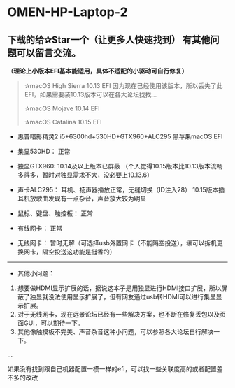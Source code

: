 # OMEN-HP-Laptop-2
## 下载的给✰Star一个（让更多人快速找到） 有其他问题可以留言交流。
**（理论上小版本EFI基本能适用，具体不适配的小驱动可自行修复）**
> ✰macOS High Sierra 10.13 EFI 因为现在已经使用该版本，所以丢失了此EFI，如果需要装10.13版本可以在各大论坛找找...
> 
> ✰macOS Mojave 10.14 EFI
> 
> ✰macOS Catalina 10.15 EFI

- 惠普暗影精灵2
i5+6300hd+530HD+GTX960+ALC295  黑苹果macOS EFI

- 集显530HD：
正常

- 独显GTX960:
10.14及以上版本已屏蔽
（个人觉得10.15版本比10.13版本流畅多得多，暂时对独显需求不大，没必要上10.13.6）

- 声卡ALC295：
耳机、扬声器播放正常，无缝切换（ID注入28）
10.15版本插耳机放歌曲发现有一点杂音，声音放大较为明显

- 鼠标、键盘、触控板：
正常

- 有线网卡：
正常

- 无线网卡：
暂时无解（可选择usb外置网卡（不能隔空投送），壕可以拆机更换网卡，隔空投送这功能是挺香的）


-----
- 其他小问题：
1. 想要做HDMI显示扩展的话，据说这本子是用独显进行HDMI接口扩展，所以屏蔽了独显就没法使用显示扩展了，但有网友通过usb转HDMI可以进行集显显示扩展。
2. 对于无线网卡，现在远景论坛已经有一些解决方案，也不断在修复丢包以及页面GUI，可以期待一下。
3. 其他像触摸板不完美、声音杂音这种小问题，可以参照各大论坛自行解决一下。

...

如果没有找到跟自己机器配置一模一样的efi，可以找一些关联度高的或者配置差不多的改改

